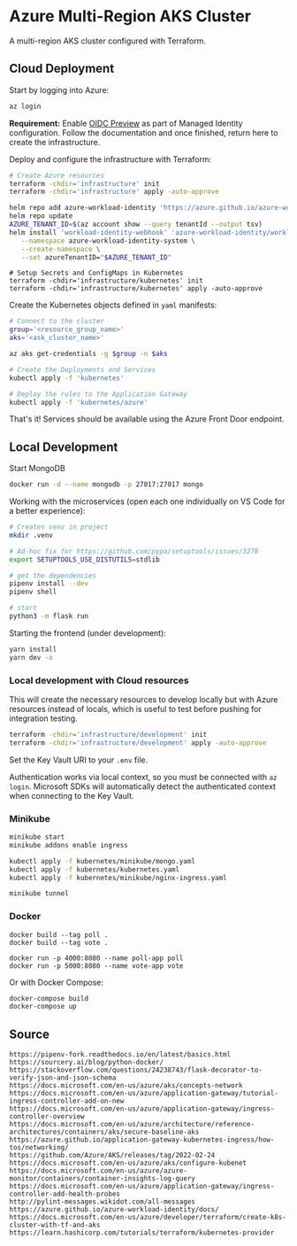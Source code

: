 # Azure Multi-Region AKS Cluster

A multi-region AKS cluster configured with Terraform.

## Cloud Deployment

Start by logging into Azure:

```sh
az login
```

**Requirement:** Enable [OIDC Preview](https://docs.microsoft.com/en-us/azure/aks/cluster-configuration#oidc-issuer-preview) as part of Managed Identity configuration. Follow the documentation and once finished, return here to create the infrastructure.

Deploy and configure the infrastructure with Terraform:

```sh
# Create Azure resources
terraform -chdir='infrastructure' init
terraform -chdir='infrastructure' apply -auto-approve
```

```sh
helm repo add azure-workload-identity 'https://azure.github.io/azure-workload-identity/charts'
helm repo update
AZURE_TENANT_ID=$(az account show --query tenantId --output tsv)
helm install 'workload-identity-webhook' 'azure-workload-identity/workload-identity-webhook' \
   --namespace azure-workload-identity-system \
   --create-namespace \
   --set azureTenantID="$AZURE_TENANT_ID"
```

```
# Setup Secrets and ConfigMaps in Kubernetes
terraform -chdir='infrastructure/kubernetes' init
terraform -chdir='infrastructure/kubernetes' apply -auto-approve
```

Create the Kubernetes objects defined in `yaml` manifests:

```sh
# Connect to the cluster
group='<resource_group_name>'
aks='<ask_cluster_name>'

az aks get-credentials -g $group -n $aks

# Create the Deployments and Services
kubectl apply -f 'kubernetes'

# Deploy the rules to the Application Gateway
kubectl apply -f 'kubernetes/azure'
```

That's it! Services should be available using the Azure Front Door endpoint.

## Local Development

Start MongoDB

```sh
docker run -d --name mongodb -p 27017:27017 mongo
```

Working with the microservices (open each one individually on VS Code for a better experience):

```sh
# Creates venv in project
mkdir .venv

# Ad-hoc fix for https://github.com/pypa/setuptools/issues/3278
export SETUPTOOLS_USE_DISTUTILS=stdlib

# get the dependencies
pipenv install --dev
pipenv shell

# start
python3 -m flask run
```

Starting the frontend (under development):

```sh
yarn install
yarn dev -o
```

### Local development with Cloud resources

This will create the necessary resources to develop locally but with Azure resources instead of locals, which is useful to test before pushing for integration testing.

```sh
terraform -chdir='infrastructure/development' init
terraform -chdir='infrastructure/development' apply -auto-approve
```

Set the Key Vault URI to your `.env` file.

Authentication works via local context, so you must be connected with `az login`. Microsoft SDKs will automatically detect the authenticated context when connecting to the Key Vault.

### Minikube

```sh
minikube start
minikube addons enable ingress

kubectl apply -f kubernetes/minikube/mongo.yaml
kubectl apply -f kubernetes/kubernetes.yaml
kubectl apply -f kubernetes/minikube/nginx-ingress.yaml

minikube tunnel
```

### Docker

```
docker build --tag poll .
docker build --tag vote .

docker run -p 4000:8080 --name poll-app poll
docker run -p 5000:8080 --name vote-app vote
```

Or with Docker Compose:

```sh
docker-compose build
docker-compose up
```

## Source

```
https://pipenv-fork.readthedocs.io/en/latest/basics.html
https://sourcery.ai/blog/python-docker/
https://stackoverflow.com/questions/24238743/flask-decorator-to-verify-json-and-json-schema
https://docs.microsoft.com/en-us/azure/aks/concepts-network
https://docs.microsoft.com/en-us/azure/application-gateway/tutorial-ingress-controller-add-on-new
https://docs.microsoft.com/en-us/azure/application-gateway/ingress-controller-overview
https://docs.microsoft.com/en-us/azure/architecture/reference-architectures/containers/aks/secure-baseline-aks
https://azure.github.io/application-gateway-kubernetes-ingress/how-tos/networking/
https://github.com/Azure/AKS/releases/tag/2022-02-24
https://docs.microsoft.com/en-us/azure/aks/configure-kubenet
https://docs.microsoft.com/en-us/azure/azure-monitor/containers/container-insights-log-query
https://docs.microsoft.com/en-us/azure/application-gateway/ingress-controller-add-health-probes
http://pylint-messages.wikidot.com/all-messages
https://azure.github.io/azure-workload-identity/docs/
https://docs.microsoft.com/en-us/azure/developer/terraform/create-k8s-cluster-with-tf-and-aks
https://learn.hashicorp.com/tutorials/terraform/kubernetes-provider
```